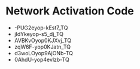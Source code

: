 # Network Activation Code
* -PUG2eyop-kEst7_TQ
* jIdYkeyop-s5_dj_TQ
* AVBKvOyop0KJXvj_TQ
* zqW6F-yop0KJatn_TQ
* d3woLOyop9AjONb-TQ
* 0AhdU-yop4evlzb-TQ